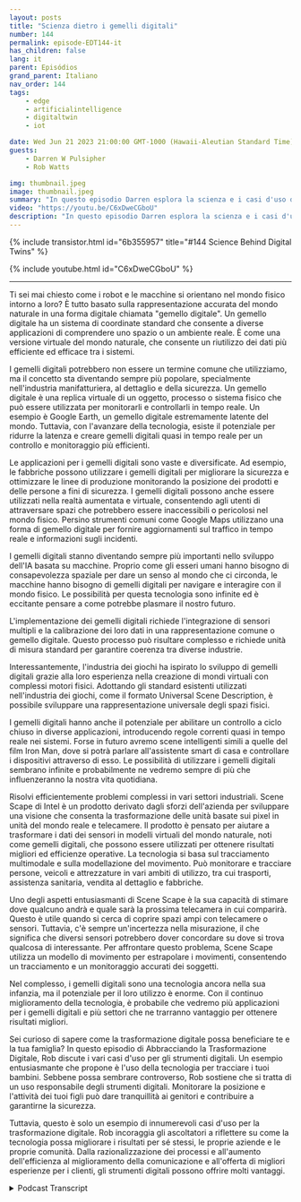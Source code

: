 ```yaml
---
layout: posts
title: "Scienza dietro i gemelli digitali"
number: 144
permalink: episode-EDT144-it
has_children: false
lang: it
parent: Episódios
grand_parent: Italiano
nav_order: 144
tags:
    - edge
    - artificialintelligence
    - digitaltwin
    - iot

date: Wed Jun 21 2023 21:00:00 GMT-1000 (Hawaii-Aleutian Standard Time)
guests:
    - Darren W Pulsipher
    - Rob Watts

img: thumbnail.jpeg
image: thumbnail.jpeg
summary: "In questo episodio Darren esplora la scienza e i casi d'uso della tecnologia dei gemelli digitali con l'architetto principale di ScheneScape di Intel."
video: "https://youtu.be/C6xDweCGboU"
description: "In questo episodio Darren esplora la scienza e i casi d'uso della tecnologia dei gemelli digitali con l'architetto principale di ScheneScape di Intel."
---
```


<div>
{% include transistor.html id="6b355957" title="#144 Science Behind Digital Twins" %}

{% include youtube.html id="C6xDweCGboU" %}
</div>

---

Ti sei mai chiesto come i robot e le macchine si orientano nel mondo fisico intorno a loro? È tutto basato sulla rappresentazione accurata del mondo naturale in una forma digitale chiamata "gemello digitale". Un gemello digitale ha un sistema di coordinate standard che consente a diverse applicazioni di comprendere uno spazio o un ambiente reale. È come una versione virtuale del mondo naturale, che consente un riutilizzo dei dati più efficiente ed efficace tra i sistemi.

I gemelli digitali potrebbero non essere un termine comune che utilizziamo, ma il concetto sta diventando sempre più popolare, specialmente nell'industria manifatturiera, al dettaglio e della sicurezza. Un gemello digitale è una replica virtuale di un oggetto, processo o sistema fisico che può essere utilizzata per monitorarli e controllarli in tempo reale. Un esempio è Google Earth, un gemello digitale estremamente latente del mondo. Tuttavia, con l'avanzare della tecnologia, esiste il potenziale per ridurre la latenza e creare gemelli digitali quasi in tempo reale per un controllo e monitoraggio più efficienti.

Le applicazioni per i gemelli digitali sono vaste e diversificate. Ad esempio, le fabbriche possono utilizzare i gemelli digitali per migliorare la sicurezza e ottimizzare le linee di produzione monitorando la posizione dei prodotti e delle persone a fini di sicurezza. I gemelli digitali possono anche essere utilizzati nella realtà aumentata e virtuale, consentendo agli utenti di attraversare spazi che potrebbero essere inaccessibili o pericolosi nel mondo fisico. Persino strumenti comuni come Google Maps utilizzano una forma di gemello digitale per fornire aggiornamenti sul traffico in tempo reale e informazioni sugli incidenti.

I gemelli digitali stanno diventando sempre più importanti nello sviluppo dell'IA basata su macchine. Proprio come gli esseri umani hanno bisogno di consapevolezza spaziale per dare un senso al mondo che ci circonda, le macchine hanno bisogno di gemelli digitali per navigare e interagire con il mondo fisico. Le possibilità per questa tecnologia sono infinite ed è eccitante pensare a come potrebbe plasmare il nostro futuro.

L'implementazione dei gemelli digitali richiede l'integrazione di sensori multipli e la calibrazione dei loro dati in una rappresentazione comune o gemello digitale. Questo processo può risultare complesso e richiede unità di misura standard per garantire coerenza tra diverse industrie.

Interessantemente, l'industria dei giochi ha ispirato lo sviluppo di gemelli digitali grazie alla loro esperienza nella creazione di mondi virtuali con complessi motori fisici. Adottando gli standard esistenti utilizzati nell'industria dei giochi, come il formato Universal Scene Description, è possibile sviluppare una rappresentazione universale degli spazi fisici.

I gemelli digitali hanno anche il potenziale per abilitare un controllo a ciclo chiuso in diverse applicazioni, introducendo regole correnti quasi in tempo reale nei sistemi. Forse in futuro avremo scene intelligenti simili a quelle del film Iron Man, dove si potrà parlare all'assistente smart di casa e controllare i dispositivi attraverso di esso. Le possibilità di utilizzare i gemelli digitali sembrano infinite e probabilmente ne vedremo sempre di più che influenzeranno la nostra vita quotidiana.

Risolvi efficientemente problemi complessi in vari settori industriali. Scene Scape di Intel è un prodotto derivato dagli sforzi dell'azienda per sviluppare una visione che consenta la trasformazione delle unità basate sui pixel in unità del mondo reale e telecamere. Il prodotto è pensato per aiutare a trasformare i dati dei sensori in modelli virtuali del mondo naturale, noti come gemelli digitali, che possono essere utilizzati per ottenere risultati migliori ed efficienze operative. La tecnologia si basa sul tracciamento multimodale e sulla modellazione del movimento. Può monitorare e tracciare persone, veicoli e attrezzature in vari ambiti di utilizzo, tra cui trasporti, assistenza sanitaria, vendita al dettaglio e fabbriche.

Uno degli aspetti entusiasmanti di Scene Scape è la sua capacità di stimare dove qualcuno andrà e quale sarà la prossima telecamera in cui comparirà. Questo è utile quando si cerca di coprire spazi ampi con telecamere o sensori. Tuttavia, c'è sempre un'incertezza nella misurazione, il che significa che diversi sensori potrebbero dover concordare su dove si trova qualcosa di interessante. Per affrontare questo problema, Scene Scape utilizza un modello di movimento per estrapolare i movimenti, consentendo un tracciamento e un monitoraggio accurati dei soggetti.

Nel complesso, i gemelli digitali sono una tecnologia ancora nella sua infanzia, ma il potenziale per il loro utilizzo è enorme. Con il continuo miglioramento della tecnologia, è probabile che vedremo più applicazioni per i gemelli digitali e più settori che ne trarranno vantaggio per ottenere risultati migliori.

Sei curioso di sapere come la trasformazione digitale possa beneficiare te e la tua famiglia? In questo episodio di Abbracciando la Trasformazione Digitale, Rob discute i vari casi d'uso per gli strumenti digitali. Un esempio entusiasmante che propone è l'uso della tecnologia per tracciare i tuoi bambini. Sebbene possa sembrare controverso, Rob sostiene che si tratta di un uso responsabile degli strumenti digitali. Monitorare la posizione e l'attività dei tuoi figli può dare tranquillità ai genitori e contribuire a garantirne la sicurezza.

Tuttavia, questo è solo un esempio di innumerevoli casi d'uso per la trasformazione digitale. Rob incoraggia gli ascoltatori a riflettere su come la tecnologia possa migliorare i risultati per sé stessi, le proprie aziende e le proprie comunità. Dalla razionalizzazione dei processi e all'aumento dell'efficienza al miglioramento della comunicazione e all'offerta di migliori esperienze per i clienti, gli strumenti digitali possono offrire molti vantaggi.



<details>
<summary> Podcast Transcript </summary>

<p></p>

</details>
